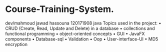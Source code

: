 # Course-Training-System.
 dev/mahmoud jawad hassouna 120171908
java
Topics used in the project:
•	CRUD (Create, Read, Update and Delete) in a database
•	collections and functional programming
•	object-oriented concepts
•	GUI
•	JavaFX components
•	Database-sql 
•	Validation
•	Oop
•	User-interface-UI
•	MD5 encryption
